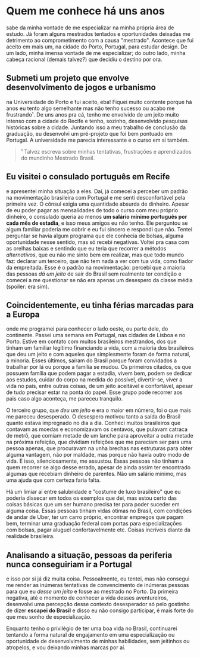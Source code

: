 Quem me conhece há uns anos
===

sabe da minha vontade de me especializar na minha própria área de estudo. Já foram alguns mestrados tentados e oportunidades deixadas me detrimento ao comprometimento com a causa "mestrado". Acontece que fui aceito em mais um, na cidade do Porto, Portugal, para estudar design. De um lado, minha imensa vontade de me especializar; do outro lado, minha cabeça racional (demais talvez?) que decidiu o destino por ora.

Submeti um projeto que envolve desenvolvimento de jogos e urbanismo
---

na Universidade do Porto e fui aceito, eba! Fiquei muito contente porque há anos eu tento algo semelhante mas não tenho sucesso ou acabo me frustrando¹. De uns anos pra cá, tenho me envolvido de um jeito muito intenso com a cidade do Recife e tenho, sozinho, desenvolvido pesquisas históricas sobre a cidade. Juntando isso a meu trabalho de conclusão da graduação, eu desenvolvi um pré-projeto que foi bem pontuado em Portugal. A universidade me parecia interessante e o curso em si também.

> ¹ Talvez escreva sobre minhas tentativas, frustrações e aprendizados do mundinho Mestrado Brasil.

Eu visitei o consulado português em Recife
---

e apresentei minha situação a eles. Daí, já comecei a perceber um padrão na movimentação brasileira com Portugal e me senti desconfortável pela primeira vez. O cônsul exigia uma quantidade absurda de dinheiro. Apesar de eu poder pagar as mensalidades de todo o curso com meu próprio dinheiro, o consulado queria ao menos **um salário mínimo português por cada mês de estadia**, e isso meus amigos eu não tenho. Ele perguntou se algum familiar poderia me cobrir e eu fui sincero e respondi que não. Tentei perguntar se havia algum programa que ele conhecia de bolsas, alguma oportunidade nesse sentido, mas só recebi negativas. Voltei pra casa com as orelhas baixas e sentindo que eu teria que recorrer a métodos *alternativos*, que eu não me sinto bem em realizar, mas que todo mundo faz: declarar um terceiro, que não tem nada a ver com tua vida, como fiador da empreitada. Esse é o padrão na movimentação: percebi que a maioria das pessoas *dá um jeito* de sair do Brasil sem realmente ter condição e comecei a me questionar se não era apenas um desespero da classe média (spoiler: era sim).

Coincidentemente, eu tinha férias marcadas para a Europa
---

onde me programei para conhecer o lado oeste, ou parte dele, do continente. Passei uma semana em Portugal, nas cidades de Lisboa e no Porto. Estive em contato com muitos brasileiros mestrandos, dos que tinham um familiar legítimo financiando a vida, com a maioria dos brasileiros que deu um jeito e com aqueles que simplesmente foram de forma natural, a minoria. Esses últimos, saíram do Brasil porque foram convidados a trabalhar por lá ou porque a família se mudou. Os primeiros citados, os que possuem família que podem pagar a estadia, vivem bem, podem se dedicar aos estudos, cuidar do corpo na medida do possível, divertir-se, viver a vida no país, entre outras coisas, de um jeito aceitável e confortável, apesar de tudo precisar estar na ponta do papel. Esse grupo pode recorrer aos pais caso algo aconteça, me pareceu tranquilo.

O terceiro grupo, que *deu um jeito* e era o maior em número, foi o que mais me pareceu desesperado. O desespero motivou tanto a saída do Brasil quanto estava impregnado no dia a dia. Conheci muitos brasileiros que contavam as moedas e economizavam os centavos, que pulavam catraca de metrô, que comiam metade de um lanche para aproveitar a outra metade na próxima refeição, que dividiam refeições que me pareciam ser para uma pessoa apenas, que procuravam na unha brechas nas estruturas para obter alguma vantagem, não por maldade, mas porque não havia outro modo de vida. E isso, silenciosamente, me assustou. Essas pessoas não tinham a quem recorrer se algo desse errado, apesar de ainda assim ter encontrado algumas que recebiam dinheiro de parentes. Não um salário mínimo, mas uma ajuda que com certeza faria falta.

Há um limiar aí entre salubridade e "costume de luxo brasileiro" que eu poderia dissecar em todos os exemplos que dei, mas estou certo das coisas básicas que um ser humano precisa ter para poder suceder em alguma coisa. Essas pessoas tinham vidas ótimas no Brasil, com condições de andar de Uber, ter um carro próprio, encontrar empregos que pagam bem, terminar uma graduação federal com portas para especializações com bolsas, pagar aluguel confortavelmente etc. Coisas incríveis diante da realidade brasileira.

Analisando a situação, pessoas da periferia nunca conseguiriam ir a Portugal
---

e isso por si já diz muita coisa. Pessoalmente, eu tentei, mas não consegui me render as inúmeras tentativas de convencimento de inúmeras pessoas para que eu *desse um jeito* e fosse ao mestrado no Porto. Da primeira negativa, até o momento de conhecer a vida desses aventureiros, desenvolvi uma percepção desse contexto desesperador só pelo gostinho de dizer **escapei do Brasil** e disso eu não consigo participar, é mais forte do que meu sonho de especialização.

Enquanto tenho o privilégio de ter uma boa vida no Brasil, continuarei tentando a forma natural de engajamento em uma especialização ou oportunidade de desenvolvimento de minhas habilidades, sem jeitinhos ou atropelos, e vou deixando minhas marcas por aí.
